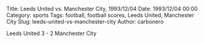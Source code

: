 Title: Leeds United vs. Manchester City, 1993/12/04
Date: 1993/12/04 00:00
Category: sports
Tags: football, football scores, Leeds United, Manchester City
Slug: leeds-united-vs-manchester-city
Author: carbonero


Leeds United 3 - 2 Manchester City
